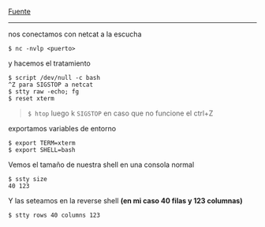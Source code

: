 [Fuente](https://invertebr4do.github.io/tratamiento-de-tty/#)

---
nos conectamos con netcat a la escucha 
```
$ nc -nvlp <puerto>
```


y hacemos el tratamiento
```
$ script /dev/null -c bash
^Z para SIGSTOP a netcat
$ stty raw -echo; fg
$ reset xterm
```
> `$ htop` luego k `SIGSTOP` en caso que no funcione el ctrl+Z

exportamos variables de entorno
```
$ export TERM=xterm
$ export SHELL=bash
```

Vemos el tamaño de nuestra shell en una consola normal

```
$ ssty size
40 123
```

Y las seteamos en la reverse shell **(en mi caso 40 filas y 123 columnas)**

```
$ stty rows 40 columns 123
```
